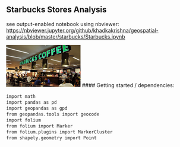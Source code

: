 ## Starbucks Stores Analysis
 see output-enabled notebook using nbviewer:
 https://nbviewer.jupyter.org/github/khadkakrishna/geospatial-analysis/blob/master/starbucks/Starbucks.ipynb 

<img src="data/image2.jpeg" alt="starbucks image" width="200"/>
#### Getting started / dependencies:

```
import math
import pandas as pd
import geopandas as gpd
from geopandas.tools import geocode  
import folium 
from folium import Marker
from folium.plugins import MarkerCluster
from shapely.geometry import Point
```
